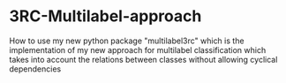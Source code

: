 # 3RC-Multilabel-approach
How to use my new python package "multilabel3rc" which is the implementation 
of my new approach for multilabel classification which takes into account the relations between classes without allowing cyclical dependencies
